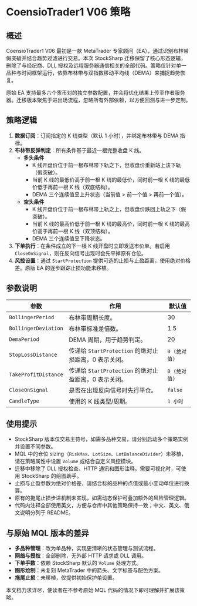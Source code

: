 # CoensioTrader1 V06 策略

## 概述
CoensioTrader1 V06 最初是一款 MetaTrader 专家顾问（EA），通过识别布林带假突破并结合趋势过滤进行交易。本次 StockSharp 迁移保留了核心形态逻辑，删除了与经纪商、DLL 授权及远程服务器通信相关的全部代码。策略仅针对单一品种与时间框架运行，依靠布林带与双指数移动平均线（DEMA）来捕捉趋势恢复。

原始 EA 支持最多六个货币对的独立参数配置，并会将优化结果上传至作者服务器。迁移版本聚焦于进出场流程，忽略所有外部依赖，以方便回测与进一步定制。

## 策略逻辑
1. **数据订阅**：订阅指定的 K 线类型（默认 1 小时），并绑定布林带与 DEMA 指标。
2. **布林带反弹判定**：所有条件基于最近一根完整收盘 K 线。
   - **多头条件**
     - K 线开盘价位于前一根布林带下轨之下，但收盘价重新站上该下轨（假突破）。
     - 当前 K 线的最低价高于前一根 K 线的最低价，同时前一根 K 线的最低价低于再前一根 K 线（双底结构）。
     - DEMA 三个连续值呈上升状态（当前值 > 前一个值 > 再前一个值）。
   - **空头条件**
     - K 线开盘价位于前一根布林带上轨之上，但收盘价跌回上轨之下（假突破）。
     - 当前 K 线的最高价低于前一根 K 线的最高价，同时前一根 K 线的最高价高于再前一根 K 线（双顶结构）。
     - DEMA 三个连续值呈下降状态。
3. **下单执行**：在条件成立的下一根 K 线开盘时立即发送市价单。若启用 `CloseOnSignal`，则在反向信号出现时会先平掉原有仓位。
4. **风控设置**：通过 `StartProtection` 提供可选的止损与止盈距离，使用绝对价格差。原版 EA 的逐步跟踪止损功能未移植。

## 参数说明
| 参数 | 作用 | 默认值 |
| ---- | ---- | ------ |
| `BollingerPeriod` | 布林带周期长度。 | 30 |
| `BollingerDeviation` | 布林带标准差倍数。 | 1.5 |
| `DemaPeriod` | DEMA 周期，用于趋势判定。 | 20 |
| `StopLossDistance` | 传递给 `StartProtection` 的绝对止损距离，0 表示关闭。 | `0 (绝对值)` |
| `TakeProfitDistance` | 传递给 `StartProtection` 的绝对止盈距离，0 表示关闭。 | `0 (绝对值)` |
| `CloseOnSignal` | 是否在出现反向信号时先行平仓。 | `false` |
| `CandleType` | 使用的 K 线类型/周期。 | `1 小时` |

## 使用提示
- StockSharp 版本仅交易主符号，如需多品种交易，请分别启动多个策略实例并设置不同参数。
- MQL 中的仓位 sizing（`RiskMax`、`LotSize`、`LotBalanceDivider`）未移植，请在策略属性中设置 `Volume` 或结合自定义风控模块。
- 迁移中移除了 DLL 授权检查、HTTP 通讯和图形注释。需要可视化时，可使用 StockSharp 的绘图助手。
- 止损与止盈参数为绝对价格差，请结合标的品种的点值或最小变动单位进行换算。
- 原有的拖尾止损步进机制未实现，如需动态保护可叠加额外的风险管理逻辑。
- 代码内注释全部使用英文，方便与仓库中其他策略保持一致；中文、英文、俄文说明分列于 README。

## 与原始 MQL 版本的差异
- **多品种管理**：改为单品种，实现更清晰的状态管理与测试流程。
- **网络与授权**：全部删除，无外部 HTTP 请求或 DLL 调用。
- **下单手数**：依赖 StockSharp 默认的 `Volume` 处理方式。
- **图形绘制**：未复刻 MetaTrader 中的箭头、文字标签与配色方案。
- **拖尾止损**：未移植，仅提供初始保护单设置。

本文档力求详尽，使读者在不参考原始 MQL 代码的情况下即可理解并扩展该策略。
